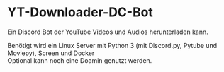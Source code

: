 # YT-Downloader-DC-Bot
Ein Discord Bot der YouTube Videos und Audios herunterladen kann.

Benötigt wird ein Linux Server mit Python 3 (mit Discord.py, Pytube und Moviepy), Screen und Docker 
<br>Optional kann noch eine Doamin genutzt werden.
